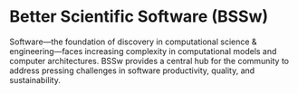 # Better Scientific Software (BSSw)

Software—the foundation of discovery in computational science & engineering—faces increasing complexity in computational models and computer architectures. BSSw provides a central hub for the community to address pressing challenges in software productivity, quality, and sustainability.

<!---
Slide1 Left: blog_posts/software-sustainability-in-the-molecular-sciences
Slide1 Right: images/raw/master/Blog_1119_MolecularSCI_1136x432.png
Slide2 Left: items/balter-s-rules-for-github-communication
Slide2 Right: items/what-is-devops
Slide3 Left: events/webinar-building-community-through-xsdk-software-policies
Slide3 Right: blog_posts/accepting-high-quality-software-contributions-as-scientific-publications
Slide4 Left: blog_posts/bloodsuckers-banshees-and-brains-a-bestiary-of-scary-software-projects-and-how-to-banish-them
Slide4 Right: images/raw/master/Blog_1019_Hero_1136x432.png
--->


<!---
LCM: Saving for use again later

SlideA Left: blog_posts/accepting-high-quality-software-contributions-as-scientific-publications
SlideA Right: items/a-look-at-the-economic-forces-in-open-source-software
SlideB Left: blog_posts/research-software-science-a-scientific-approach-to-understanding-and-improving-how-we-develop-and-use-software-for-research
SlideB Right: blog_posts/data-driven-software-sustainability
SlideC Left: events/webinar-building-community-policies-through-xsdk-software-policies
SlideC Right: items/balter-s-rules-for-github-communication

SlideX Left: events/webinar-tools-and-techniques-for-floating-point-analysis
SlideX Right: events/testing-research-software-survey

SlideY Left: blog_posts/bloodsuckers-banshees-and-brains-a-bestiary-of-scary-software-projects-and-how-to-banish-them
SlideY Right:  images/raw/master/Blog_1019_Hero_1136x432.png
--->

<!---
[Site Overview](SiteOverview.md)

[Communities Overview](CommunitiesOverview.md)

[Intro to CSE](IntroToCse.md)

[Intro to HPC](IntroToHpc.md)

--->
